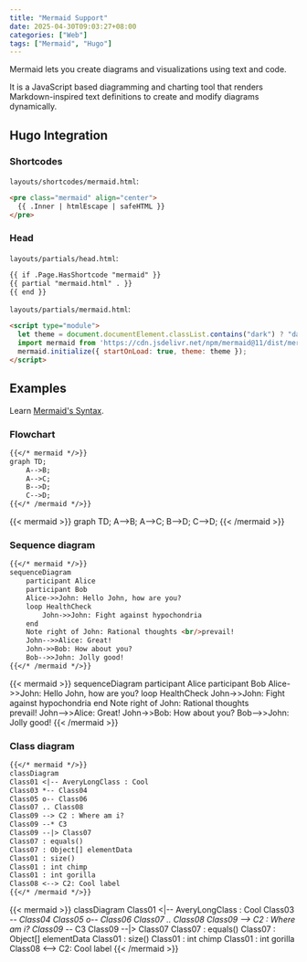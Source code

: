 ```yaml
---
title: "Mermaid Support"
date: 2025-04-30T09:03:27+08:00
categories: ["Web"]
tags: ["Mermaid", "Hugo"]
---
```


Mermaid lets you create diagrams and visualizations using text and code.

It is a JavaScript based diagramming and charting tool that renders Markdown-inspired text definitions to create and modify diagrams dynamically.
<!--more-->

## Hugo Integration

### Shortcodes

`layouts/shortcodes/mermaid.html`:

```html
<pre class="mermaid" align="center">
  {{ .Inner | htmlEscape | safeHTML }}
</pre>
```

### Head

`layouts/partials/head.html`:

```html
{{ if .Page.HasShortcode "mermaid" }}
{{ partial "mermaid.html" . }}
{{ end }}
```

`layouts/partials/mermaid.html`:

```html
<script type="module">
  let theme = document.documentElement.classList.contains("dark") ? "dark" : "default";
  import mermaid from 'https://cdn.jsdelivr.net/npm/mermaid@11/dist/mermaid.esm.min.mjs';
  mermaid.initialize({ startOnLoad: true, theme: theme });
</script>
```

## Examples

Learn [Mermaid's Syntax](https://mermaid.js.org/intro/syntax-reference.html).

### Flowchart

```md
{{</* mermaid */>}}
graph TD;
    A-->B;
    A-->C;
    B-->D;
    C-->D;
{{</* /mermaid */>}}
```

{{< mermaid >}}
graph TD;
    A-->B;
    A-->C;
    B-->D;
    C-->D;
{{< /mermaid >}}

### Sequence diagram

```md
{{</* mermaid */>}}
sequenceDiagram
    participant Alice
    participant Bob
    Alice->>John: Hello John, how are you?
    loop HealthCheck
        John->>John: Fight against hypochondria
    end
    Note right of John: Rational thoughts <br/>prevail!
    John-->>Alice: Great!
    John->>Bob: How about you?
    Bob-->>John: Jolly good!
{{</* /mermaid */>}}
```

{{< mermaid >}}
sequenceDiagram
    participant Alice
    participant Bob
    Alice->>John: Hello John, how are you?
    loop HealthCheck
        John->>John: Fight against hypochondria
    end
    Note right of John: Rational thoughts <br/>prevail!
    John-->>Alice: Great!
    John->>Bob: How about you?
    Bob-->>John: Jolly good!
{{< /mermaid >}}

### Class diagram

```md
{{</* mermaid */>}}
classDiagram
Class01 <|-- AveryLongClass : Cool
Class03 *-- Class04
Class05 o-- Class06
Class07 .. Class08
Class09 --> C2 : Where am i?
Class09 --* C3
Class09 --|> Class07
Class07 : equals()
Class07 : Object[] elementData
Class01 : size()
Class01 : int chimp
Class01 : int gorilla
Class08 <--> C2: Cool label
{{</* /mermaid */>}}
```

{{< mermaid >}}
classDiagram
Class01 <|-- AveryLongClass : Cool
Class03 *-- Class04
Class05 o-- Class06
Class07 .. Class08
Class09 --> C2 : Where am i?
Class09 --* C3
Class09 --|> Class07
Class07 : equals()
Class07 : Object[] elementData
Class01 : size()
Class01 : int chimp
Class01 : int gorilla
Class08 <--> C2: Cool label
{{< /mermaid >}}
